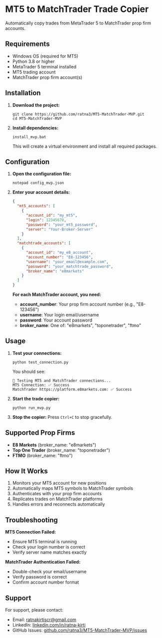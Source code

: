 # MT5 to MatchTrader Trade Copier

Automatically copy trades from MetaTrader 5 to MatchTrader prop firm accounts.

## Requirements

- Windows OS (required for MT5)
- Python 3.8 or higher
- MetaTrader 5 terminal installed
- MT5 trading account
- MatchTrader prop firm account(s)

## Installation

1. **Download the project:**
   ```
   git clone https://github.com/ratna3/MT5-MatchTrader-MVP.git
   cd MT5-MatchTrader-MVP
   ```

2. **Install dependencies:**
   ```
   install_mvp.bat
   ```
   This will create a virtual environment and install all required packages.

## Configuration

1. **Open the configuration file:**
   ```
   notepad config_mvp.json
   ```

2. **Enter your account details:**

   ```json
   {
     "mt5_accounts": [
       {
         "account_id": "my_mt5",
         "login": 12345678,
         "password": "your_mt5_password",
         "server": "Your-Broker-Server"
       }
     ],
     "matchtrade_accounts": [
       {
         "account_id": "my_e8_account",
         "account_number": "E8-123456",
         "username": "your_email@example.com",
         "password": "your_matchtrade_password",
         "broker_name": "e8markets"
       }
     ]
   }
   ```

   **For each MatchTrader account, you need:**
   - **account_number**: Your prop firm account number (e.g., "E8-123456")
   - **username**: Your login email/username
   - **password**: Your account password
   - **broker_name**: One of: "e8markets", "toponetrader", "ftmo"

## Usage

1. **Test your connections:**
   ```
   python test_connection.py
   ```
   You should see:
   ```
   🧪 Testing MT5 and MatchTrader connections...
   MT5 Connection: ✅ Success
   MatchTrader https://platform.e8markets.com: ✅ Success
   ```

2. **Start the trade copier:**
   ```
   python run_mvp.py
   ```

3. **Stop the copier:**
   Press `Ctrl+C` to stop gracefully.

## Supported Prop Firms

- **E8 Markets** (broker_name: "e8markets")
- **Top One Trader** (broker_name: "toponetrader")
- **FTMO** (broker_name: "ftmo")

## How It Works

1. Monitors your MT5 account for new positions
2. Automatically maps MT5 symbols to MatchTrader symbols
3. Authenticates with your prop firm accounts
4. Replicates trades on MatchTrader platforms
5. Handles errors and reconnects automatically

## Troubleshooting

**MT5 Connection Failed:**
- Ensure MT5 terminal is running
- Check your login number is correct
- Verify server name matches exactly

**MatchTrader Authentication Failed:**
- Double-check your email/username
- Verify password is correct
- Confirm account number format

## Support

For support, please contact:
- Email: ratnakirtiscr@gmail.com
- LinkedIn: [linkedin.com/in/ratna-kirti](https://www.linkedin.com/in/ratna-kirti/)
- GitHub Issues: [github.com/ratna3/MT5-MatchTrader-MVP/issues](https://github.com/ratna3/MT5-MatchTrader-MVP/issues)
